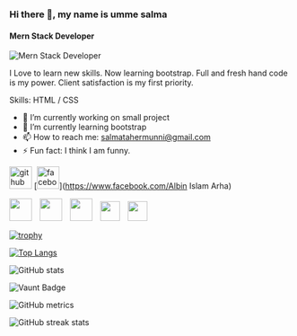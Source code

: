 ### Hi there 👋, my name is umme salma
#### Mern Stack Developer
![Mern Stack Developer](https://www.facebook.com/photo/?fbid=128801983168507&set=a.108779675170738)

I Love to learn new skills. Now learning bootstrap. Full and fresh hand code is my power. Client satisfaction is my first priority.

Skills: HTML / CSS

- 🔭 I’m currently working on small project 
- 🌱 I’m currently learning bootstrap 
- 📫 How to reach me: salmatahermunni@gmail.com 
- ⚡ Fun fact: I think I am funny. 


[<img src='https://cdn.jsdelivr.net/npm/simple-icons@3.0.1/icons/github.svg' alt='github' height='40'>](https://github.com/ummsalma)  [<img src='https://cdn.jsdelivr.net/npm/simple-icons@3.0.1/icons/facebook.svg' alt='facebook' height='40'>](https://www.facebook.com/Albin Islam Arha)  

<a href='https://archiveprogram.github.com/'><img src='https://raw.githubusercontent.com/acervenky/animated-github-badges/master/assets/acbadge.gif' width='40' height='40'></a> <a href='https://docs.github.com/en/developers'><img src='https://raw.githubusercontent.com/acervenky/animated-github-badges/master/assets/devbadge.gif' width='40' height='40'></a> <a href='https://github.com/pricing'><img src='https://raw.githubusercontent.com/acervenky/animated-github-badges/master/assets/pro.gif' width='40' height='40'></a> <a href='https://stars.github.com/'><img src='https://raw.githubusercontent.com/acervenky/animated-github-badges/master/assets/starbadge.gif' width='35' height='35'></a> <a href='https://docs.github.com/en/github/supporting-the-open-source-community-with-github-sponsors'><img src='https://raw.githubusercontent.com/acervenky/animated-github-badges/master/assets/sponsorbadge.gif' width='35' height='35'></a> 

[![trophy](https://github-profile-trophy.vercel.app/?username=ummsalma)](https://github.com/ryo-ma/github-profile-trophy)

[![Top Langs](https://github-readme-stats.vercel.app/api/top-langs/?username=ummsalma)](https://github.com/anuraghazra/github-readme-stats)

![GitHub stats](https://github-readme-stats.vercel.app/api?username=ummsalma&show_icons=true&count_private=true)  

![Vaunt Badge](https://api.vaunt.dev/v1/github/entities/ummsalma/contributions?format=svg&private=true)  

![GitHub metrics](https://metrics.lecoq.io/ummsalma)  

![GitHub streak stats](https://streak-stats.demolab.com/?user=ummsalma)  

